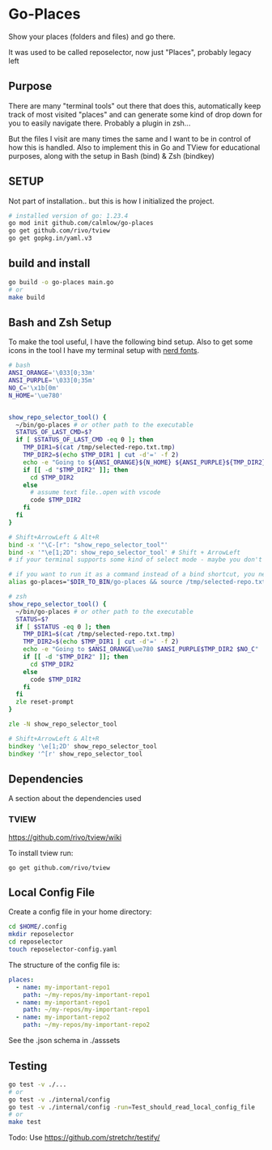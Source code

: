 # Go-Places

Show your places (folders and files) and go there.

It was used to be called reposelector, now just "Places", probably legacy left

## Purpose

There are many "terminal tools" out there that does this, automatically keep track of most visited "places" and can
generate some kind of drop down for you to easily navigate there. Probably a plugin in zsh...

But the files I visit are many times the same and I want to be in control of how this is handled. Also to implement
this in Go and TView for educational purposes, along with the setup in Bash (bind) & Zsh (bindkey)

## SETUP

Not part of installation.. but this is how I initialized the project.

```bash
# installed version of go: 1.23.4
go mod init github.com/calmlow/go-places
go get github.com/rivo/tview
go get gopkg.in/yaml.v3
```

## build and install

```bash
go build -o go-places main.go
# or
make build
```

## Bash and Zsh Setup

To make the tool useful, I have the following bind setup. Also to get some icons in the tool I have
my terminal setup with [nerd fonts](https://www.nerdfonts.com/cheat-sheet).


```bash
# bash
ANSI_ORANGE='\033[0;33m'
ANSI_PURPLE='\033[0;35m'
NO_C='\x1b[0m'
N_HOME='\ue780'


show_repo_selector_tool() {
  ~/bin/go-places # or other path to the executable
  STATUS_OF_LAST_CMD=$?
  if [ $STATUS_OF_LAST_CMD -eq 0 ]; then
    TMP_DIR1=$(cat /tmp/selected-repo.txt.tmp)
    TMP_DIR2=$(echo $TMP_DIR1 | cut -d'=' -f 2)
    echo -e "Going to ${ANSI_ORANGE}${N_HOME} ${ANSI_PURPLE}${TMP_DIR2} ${NO_C}"
    if [[ -d "$TMP_DIR2" ]]; then
      cd $TMP_DIR2
    else
      # assume text file..open with vscode
      code $TMP_DIR2
    fi
  fi
}

# Shift+ArrowLeft & Alt+R
bind -x '"\C-[r": "show_repo_selector_tool"'
bind -x '"\e[1;2D": show_repo_selector_tool' # Shift + ArrowLeft
# if your terminal supports some kind of select mode - maybe you don't want to bind the shift+left key.

# if you want to run it as a command instead of a bind shortcut, you need to add:
alias go-places="$DIR_TO_BIN/go-places && source /tmp/selected-repo.txt.tmp && cd \$TMP_GO_SELECTED_REPO"
```

```zsh
# zsh
show_repo_selector_tool() {
  ~/bin/go-places # or other path to the executable
  STATUS=$?
  if [ $STATUS -eq 0 ]; then
    TMP_DIR1=$(cat /tmp/selected-repo.txt.tmp)
    TMP_DIR2=$(echo $TMP_DIR1 | cut -d'=' -f 2)
    echo -e "Going to $ANSI_ORANGE\ue780 $ANSI_PURPLE$TMP_DIR2 $NO_C"
    if [[ -d "$TMP_DIR2" ]]; then
      cd $TMP_DIR2
    else
      code $TMP_DIR2
    fi
  fi
  zle reset-prompt
}

zle -N show_repo_selector_tool

# Shift+ArrowLeft & Alt+R
bindkey '\e[1;2D' show_repo_selector_tool
bindkey '^[r' show_repo_selector_tool
```

## Dependencies

A section about the dependencies used

### TVIEW

https://github.com/rivo/tview/wiki

To install tview run:

```console
go get github.com/rivo/tview
```

## Local Config File

Create a config file in your home directory:

```bash
cd $HOME/.config
mkdir reposelector
cd reposelector
touch reposelector-config.yaml
```

The structure of the config file is:

```yaml
places:
  - name: my-important-repo1
    path: ~/my-repos/my-important-repo1
  - name: my-important-repo1
    path: ~/my-repos/my-important-repo1
  - name: my-important-repo2
    path: ~/my-repos/my-important-repo2
```

See the .json schema in ./asssets 

## Testing

```bash
go test -v ./...
# or
go test -v ./internal/config
go test -v ./internal/config -run=Test_should_read_local_config_file
# or
make test
```

Todo: 
Use https://github.com/stretchr/testify/
